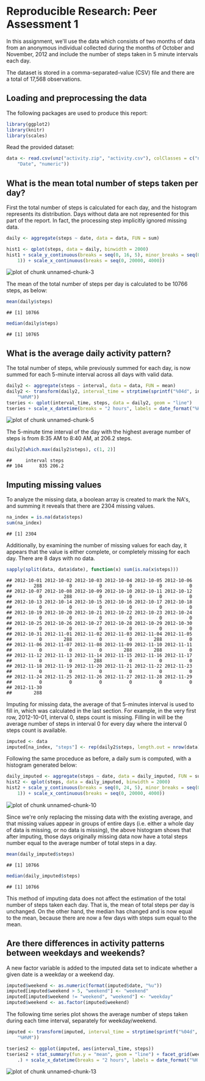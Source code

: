 # Reproducible Research: Peer Assessment 1

<!--
To knit this RMD file, run:
knit2html("PA1_template.Rmd");browseURL("PA1_template.html")
-->

In this assignment, we'll use the data which consists of two months of data from an anonymous individual collected during the months of October and November, 2012 and include the number of steps taken in 5 minute intervals each day.

The dataset is stored in a comma-separated-value (CSV) file and there are a total of 17,568 observations.

## Loading and preprocessing the data

The following packages are used to produce this report:


```r
library(ggplot2)
library(knitr)
library(scales)
```


Read the provided dataset:


```r
data <- read.csv(unz("activity.zip", "activity.csv"), colClasses = c("numeric", 
    "Date", "numeric"))
```


## What is the mean total number of steps taken per day?

First the total number of steps is calculated for each day, and the histogram represents its distribution.  Days without data are not represented for this part of the report.  In fact, the processing step implicitly ignored missing data.


```r
daily <- aggregate(steps ~ date, data = data, FUN = sum)

hist1 <- qplot(steps, data = daily, binwidth = 2000)
hist1 + scale_y_continuous(breaks = seq(0, 16, 5), minor_breaks = seq(0, 16, 
    1)) + scale_x_continuous(breaks = seq(0, 20000, 4000))
```

![plot of chunk unnamed-chunk-3](figure/unnamed-chunk-3.png) 


The mean of the total number of steps per day is calculated to be 10766 steps, as below:


```r
mean(daily$steps)
```

```
## [1] 10766
```

```r
median(daily$steps)
```

```
## [1] 10765
```


## What is the average daily activity pattern?

The total number of steps, while previously summed for each day, is now summed for each 5-minute interval across all days with valid data.


```r
daily2 <- aggregate(steps ~ interval, data = data, FUN = mean)
daily2 <- transform(daily2, interval_time = strptime(sprintf("%04d", interval), 
    "%H%M"))
tseries <- qplot(interval_time, steps, data = daily2, geom = "line")
tseries + scale_x_datetime(breaks = "2 hours", labels = date_format("%H:%M"))
```

![plot of chunk unnamed-chunk-5](figure/unnamed-chunk-5.png) 


The 5-minute time interval of the day with the highest average number of steps is from 8:35 AM to 8:40 AM, at 206.2 steps.


```r
daily2[which.max(daily2$steps), c(1, 2)]
```

```
##     interval steps
## 104      835 206.2
```


## Imputing missing values

To analyze the missing data, a boolean array is created to mark the NA's, and summing it reveals that there are 2304 missing values.


```r
na_index = is.na(data$steps)
sum(na_index)
```

```
## [1] 2304
```


Additionally, by examining the number of missing values for each day, it appears that the value is either complete, or completely missing for each day.  There are 8 days with no data.



```r
sapply(split(data, data$date), function(x) sum(is.na(x$steps)))
```

```
## 2012-10-01 2012-10-02 2012-10-03 2012-10-04 2012-10-05 2012-10-06 
##        288          0          0          0          0          0 
## 2012-10-07 2012-10-08 2012-10-09 2012-10-10 2012-10-11 2012-10-12 
##          0        288          0          0          0          0 
## 2012-10-13 2012-10-14 2012-10-15 2012-10-16 2012-10-17 2012-10-18 
##          0          0          0          0          0          0 
## 2012-10-19 2012-10-20 2012-10-21 2012-10-22 2012-10-23 2012-10-24 
##          0          0          0          0          0          0 
## 2012-10-25 2012-10-26 2012-10-27 2012-10-28 2012-10-29 2012-10-30 
##          0          0          0          0          0          0 
## 2012-10-31 2012-11-01 2012-11-02 2012-11-03 2012-11-04 2012-11-05 
##          0        288          0          0        288          0 
## 2012-11-06 2012-11-07 2012-11-08 2012-11-09 2012-11-10 2012-11-11 
##          0          0          0        288        288          0 
## 2012-11-12 2012-11-13 2012-11-14 2012-11-15 2012-11-16 2012-11-17 
##          0          0        288          0          0          0 
## 2012-11-18 2012-11-19 2012-11-20 2012-11-21 2012-11-22 2012-11-23 
##          0          0          0          0          0          0 
## 2012-11-24 2012-11-25 2012-11-26 2012-11-27 2012-11-28 2012-11-29 
##          0          0          0          0          0          0 
## 2012-11-30 
##        288
```


Imputing for missing data, the average of that 5-minutes interval is used to fill in, which was calculated in the last section.  For example, in the very first row, 2012-10-01, interval 0, steps count is missing.  Filling in will be the average number of steps in interval 0 for every day where the interval 0 steps count is available.


```r
imputed <- data
imputed[na_index, "steps"] <- rep(daily2$steps, length.out = nrow(data))[na_index]
```


Following the same proceduce as before, a daily sum is computed, with a histogram generated below:


```r
daily_imputed <- aggregate(steps ~ date, data = daily_imputed, FUN = sum)
hist2 <- qplot(steps, data = daily_imputed, binwidth = 2000)
hist2 + scale_y_continuous(breaks = seq(0, 24, 5), minor_breaks = seq(0, 24, 
    1)) + scale_x_continuous(breaks = seq(0, 20000, 4000))
```

![plot of chunk unnamed-chunk-10](figure/unnamed-chunk-10.png) 


Since we're only replacing the missing data with the existing average, and that missing values appear in groups of entire days (i.e. either a whole day of data is missing, or no data is missing), the above histogram shows that after imputing, those days originally missing data now have a total steps number equal to the average number of total steps in a day.


```r
mean(daily_imputed$steps)
```

```
## [1] 10766
```

```r
median(daily_imputed$steps)
```

```
## [1] 10766
```


This method of imputing data does not affect the estimation of the total number of steps taken each day.  That is, the mean of total steps per day is unchanged.  On the other hand, the median has changed and is now equal to the mean, because there are now a few days with steps sum equal to the mean.


## Are there differences in activity patterns between weekdays and weekends?

A new factor variable is added to the imputed data set to indicate whether a given date is a weekday or a weekend day.


```r
imputed$weekend <- as.numeric(format(imputed$date, "%u"))
imputed[imputed$weekend > 5, "weekend"] <- "weekend"
imputed[imputed$weekend != "weekend", "weekend"] <- "weekday"
imputed$weekend <- as.factor(imputed$weekend)
```


The following time series plot shows the average number of steps taken during each time interval, separately for weekday/weekend.


```r
imputed <- transform(imputed, interval_time = strptime(sprintf("%04d", interval), 
    "%H%M"))

tseries2 <- ggplot(imputed, aes(interval_time, steps))
tseries2 + stat_summary(fun.y = "mean", geom = "line") + facet_grid(weekend ~ 
    .) + scale_x_datetime(breaks = "2 hours", labels = date_format("%H:%M"))
```

![plot of chunk unnamed-chunk-13](figure/unnamed-chunk-13.png) 


